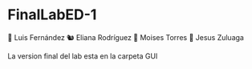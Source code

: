 # FinalLabED-1
:snail: Luis Fernández
:chipmunk: Eliana Rodríguez
:gorilla: Moises Torres
:penguin: Jesus Zuluaga 

La version final del lab esta en la carpeta GUI
